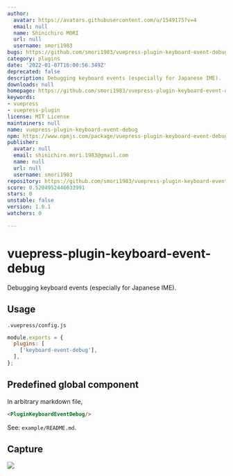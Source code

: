 ```yaml
---
author:
  avatar: https://avatars.githubusercontent.com/u/1549175?v=4
  email: null
  name: Shinichiro MORI
  url: null
  username: smori1983
bugs: https://github.com/smori1983/vuepress-plugin-keyboard-event-debug/issues
category: plugins
date: '2022-01-07T16:00:56.349Z'
deprecated: false
description: Debugging keyboard events (especially for Japanese IME).
downloads: null
homepage: https://github.com/smori1983/vuepress-plugin-keyboard-event-debug
keywords:
- vuepress
- vuepress-plugin
license: MIT License
maintainers: null
name: vuepress-plugin-keyboard-event-debug
npm: https://www.npmjs.com/package/vuepress-plugin-keyboard-event-debug
publisher:
  avatar: null
  email: shinichiro.mori.1983@gmail.com
  name: null
  url: null
  username: smori1983
repository: https://github.com/smori1983/vuepress-plugin-keyboard-event-debug
score: 0.5204952446033991
stars: 0
unstable: false
version: 1.0.1
watchers: 0

---
```


# vuepress-plugin-keyboard-event-debug

Debugging keyboard events (especially for Japanese IME).


## Usage

`.vuepress/config.js`

```js
module.exports = {
  plugins: [
    ['keyboard-event-debug'],
  ],
};
```


## Predefined global component

In arbitrary markdown file,

```html
<PluginKeyboardEventDebug/>
```

See: `example/README.md`.


## Capture

![](https://cdn.jsdelivr.net/gh/smori1983/vuepress-plugin-keyboard-event-debug@master/doc/capture.01.png)
